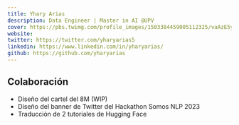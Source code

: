 ```yaml
---
title: Yhary Arias
description: Data Engineer | Master in AI @UPV
cover: https://pbs.twimg.com/profile_images/1503384459005112325/vaAzE5yL_400x400.jpg
website: 
twitter: https://twitter.com/yharyarias5
linkedin: https://www.linkedin.com/in/yharyarias/
github: https://github.com/yharyarias
---
```


## Colaboración

- Diseño del cartel del 8M (WIP)
- Diseño del banner de Twitter del Hackathon Somos NLP 2023
- Traducción de 2 tutoriales de Hugging Face
